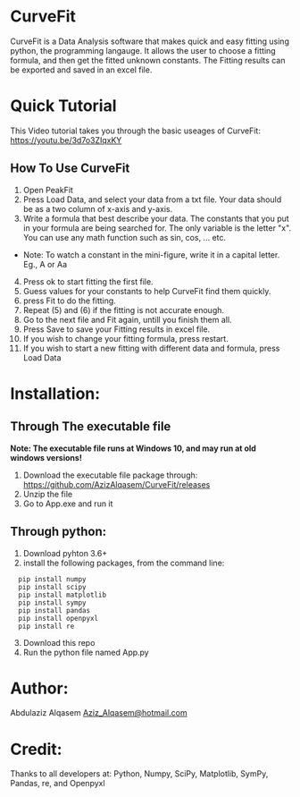 # CurveFit
CurveFit is a Data Analysis software that makes quick and easy fitting using python, the programming langauge. It allows the user to choose a fitting formula, and then get the fitted unknown constants. The Fitting results can be exported and saved in an excel file.


# Quick Tutorial
This Video tutorial takes you through the basic useages of CurveFit:
https://youtu.be/3d7o3ZIqxKY

## How To Use CurveFit
1. Open PeakFit
2. Press Load Data, and select your data from a txt file. Your data should be as a two column of x-axis and y-axis.
3. Write a formula that best describe your data. The constants that you put in your formula are being searched for. The only variable is the letter "x". You can use any math function such as sin, cos, ... etc.
* Note: To watch a constant in the mini-figure, write it in a capital letter. Eg., A or Aa
4. Press ok to start fitting the first file.
5. Guess values for your constants to help CurveFit find them quickly.
6. press Fit to do the fitting.
7. Repeat (5) and (6) if the fitting is not accurate enough.
8. Go to the next file and Fit again, untill you finish them all.
9. Press Save to save your Fitting results in excel file.
10. If you wish to change your fitting formula, press restart.
11. If you wish to start a new fitting with different data and formula, press Load Data



# Installation:
## Through The executable file
**Note: The executable file runs at Windows 10, and may run at old windows versions!**
1. Download the executable file package through:
https://github.com/AzizAlqasem/CurveFit/releases
2. Unzip the file
3. Go to App.exe and run it

## Through python:
1. Download pyhton 3.6+
2. install the following packages, from the command line:
```
  pip install numpy
  pip install scipy
  pip install matplotlib
  pip install sympy
  pip install pandas
  pip install openpyxl
  pip install re
```
 3. Download this repo 
 4. Run the python file named App.py
  
# Author:
Abdulaziz Alqasem
Aziz_Alqasem@hotmail.com

# Credit:
Thanks to all developers at: Python, Numpy, SciPy, Matplotlib, SymPy, Pandas, re, and Openpyxl
